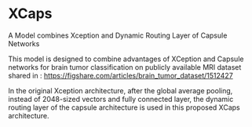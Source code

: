 # XCaps
A Model combines Xception and Dynamic Routing Layer of Capsule Networks

This model is designed to combine advantages of XCeption and Capsule networks for brain tumor classification on publicly available MRI dataset shared in : https://figshare.com/articles/brain_tumor_dataset/1512427

In the original Xception architecture, after the global average pooling, instead of 2048-sized vectors and fully connected layer, the dynamic routing layer of the capsule architecture is used in this proposed XCaps architecture.
